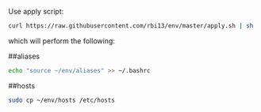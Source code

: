 Use apply script:

```sh
curl https://raw.githubusercontent.com/rbi13/env/master/apply.sh | sh
```

which will perform the following:

##aliases
```sh
echo "source ~/env/aliases" >> ~/.bashrc
```

##hosts
```sh
sudo cp ~/env/hosts /etc/hosts
```
